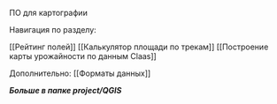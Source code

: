 ПО для картографии

Навигация по разделу:

[[Рейтинг полей]]
[[Калькулятор площади по трекам]]
[[Построение карты урожайности по данным Claas]]


Дополнительно:
[[Форматы данных]]

***Больше в папке project/QGIS***